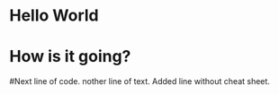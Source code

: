 # Hello World
# How is it going?
#Next line of code.
nother line of text.
Added line without cheat sheet.
